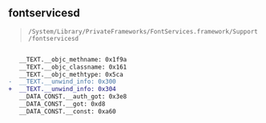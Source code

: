 ## fontservicesd

> `/System/Library/PrivateFrameworks/FontServices.framework/Support/fontservicesd`

```diff

   __TEXT.__objc_methname: 0x1f9a
   __TEXT.__objc_classname: 0x161
   __TEXT.__objc_methtype: 0x5ca
-  __TEXT.__unwind_info: 0x300
+  __TEXT.__unwind_info: 0x304
   __DATA_CONST.__auth_got: 0x3e8
   __DATA_CONST.__got: 0xd8
   __DATA_CONST.__const: 0xa60

```
